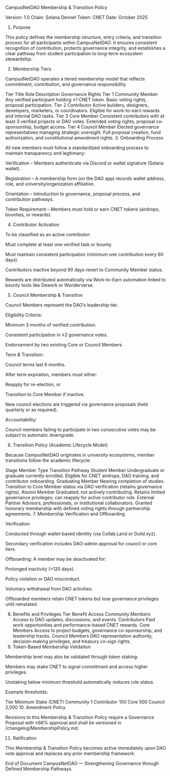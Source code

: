 CampusNetDAO Membership & Transition Policy

Version: 1.0
Chain: Solana Devnet
Token: CNET
Date: October 2025

1. Purpose

This policy defines the membership structure, entry criteria, and transition process for all participants within CampusNetDAO.
It ensures consistent recognition of contribution, protects governance integrity, and establishes a clear pathway from student participation to long-term ecosystem stewardship.

2. Membership Tiers

CampusNetDAO operates a tiered membership model that reflects commitment, contribution, and governance responsibility.

Tier	Title	Role Description	Governance Rights
Tier 1	Community Member	Any verified participant holding ≥1 CNET token.	Basic voting rights, proposal participation.
Tier 2	Contributor	Active builders, designers, developers, marketers, or coordinators.	Eligible for work-to-earn rewards and internal DAO tasks.
Tier 3	Core Member	Consistent contributors with at least 3 verified projects or DAO votes.	Extended voting rights, proposal co-sponsorship, budget access.
Tier 4	Council Member	Elected governance representatives managing strategic oversight.	Full proposal creation, fund authorization, and constitutional amendment rights.
3. Onboarding Process

All new members must follow a standardized onboarding process to maintain transparency and legitimacy:

Verification – Members authenticate via Discord or wallet signature (Solana wallet).

Registration – A membership form (on the DAO app) records wallet address, role, and university/organization affiliation.

Orientation – Introduction to governance, proposal process, and contribution pathways.

Token Requirement – Members must hold or earn CNET tokens (airdrops, bounties, or rewards).

4. Contributor Activation

To be classified as an active contributor:

Must complete at least one verified task or bounty.

Must maintain consistent participation (minimum one contribution every 60 days).

Contributors inactive beyond 90 days revert to Community Member status.

Rewards are distributed automatically via Work-to-Earn automation linked to bounty tools like Dework or Wonderverse.

5. Council Membership & Transition

Council Members represent the DAO’s leadership tier.

Eligibility Criteria:

Minimum 3 months of verified contribution.

Consistent participation in ≥2 governance votes.

Endorsement by two existing Core or Council Members.

Term & Transition:

Council terms last 6 months.

After term expiration, members must either:

Reapply for re-election, or

Transition to Core Member if inactive.

New council elections are triggered via governance proposals (held quarterly or as required).

Accountability:

Council members failing to participate in two consecutive votes may be subject to automatic downgrade.

6. Transition Policy (Academic Lifecycle Model)

Because CampusNetDAO originates in university ecosystems, member transitions follow the academic lifecycle:

Stage	Member Type	Transition Pathway
Student Member	Undergraduate or graduate currently enrolled.	Eligible for CNET airdrops, DAO training, and contributor onboarding.
Graduating Member	Nearing completion of studies.	Transition to Core Member status via DAO verification (retains governance rights).
Alumni Member	Graduated, not actively contributing.	Retains limited governance privileges; can reapply for active contributor role.
External Partner	Advisors, professionals, or institutional collaborators.	Granted honorary membership with defined voting rights through partnership agreements.
7. Membership Verification and Offboarding

Verification:

Conducted through wallet-based identity (via Collab.Land or Guild.xyz).

Secondary verification includes DAO-admin approval for council or core tiers.

Offboarding:
A member may be deactivated for:

Prolonged inactivity (>120 days).

Policy violation or DAO misconduct.

Voluntary withdrawal from DAO activities.

Offboarded members retain CNET tokens but lose governance privileges until reinstated.

8. Benefits and Privileges
Tier	Benefit Access
Community Members	Access to DAO updates, discussions, and events.
Contributors	Paid work opportunities and performance-based CNET rewards.
Core Members	Access to project budgets, governance co-sponsorship, and leadership tracks.
Council Members	DAO representation authority, decision-making privileges, and treasury co-sign rights.
9. Token-Based Membership Validation

Membership level may also be validated through token staking:

Members may stake CNET to signal commitment and access higher privileges.

Unstaking below minimum threshold automatically reduces role status.

Example thresholds:

Tier	Minimum Stake (CNET)
Community	1
Contributor	100
Core	500
Council	2,000
10. Amendment Policy

Revisions to this Membership & Transition Policy require a Governance Proposal with ≥66% approval and shall be versioned in /changelog/MembershipPolicy.md.

11. Ratification

This Membership & Transition Policy becomes active immediately upon DAO vote approval and replaces any prior membership framework.

End of Document
CampusNetDAO — Strengthening Governance through Defined Membership Pathways.
